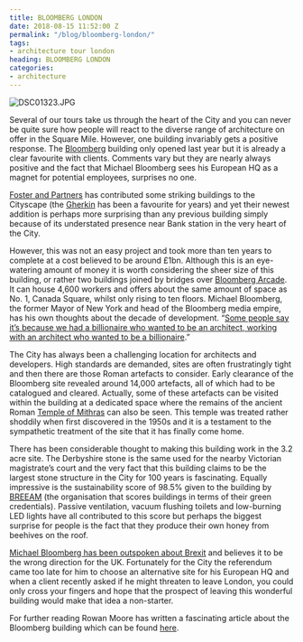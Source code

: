 ```yaml
---
title: BLOOMBERG LONDON
date: 2018-08-15 11:52:00 Z
permalink: "/blog/bloomberg-london/"
tags:
- architecture tour london
heading: BLOOMBERG LONDON
categories:
- architecture
---
```


![DSC01323.JPG](/uploads/DSC01323.JPG)

Several of our tours take us through the heart of the City and you can never be quite sure how people will react to the diverse range of architecture on offer in the Square Mile.  However, one building invariably gets a positive response.  The [Bloomberg](https://www.bloomberg.com/europe) building only opened last year but it is already a clear favourite with clients.  Comments vary but they are nearly always positive and the fact that Michael Bloomberg sees his European HQ as a magnet for potential employees, surprises no one.



[Foster and Partners](https://www.fosterandpartners.com/) has contributed some striking buildings to the Cityscape (the [Gherkin](http://www.thegherkinlondon.com/) has been a favourite for years) and yet their newest addition is perhaps more surprising than any previous building simply because of its understated presence near Bank station in the very heart of the City.



However, this was not an easy project and took more than ten years to complete at a cost believed to be around £1bn.  Although this is an eye-watering amount of money it is worth considering the sheer size of this building, or rather two buildings joined by bridges over [Bloomberg Arcade](https://www.bloomberg.com/company/announcements/bloomberg-arcade/).  It can house 4,600 workers and offers about the same amount of space as No. 1, Canada Square, whilst only rising to ten floors.  Michael Bloomberg, the former Mayor of New York and head of the Bloomberg media empire, has his own thoughts about the decade of development.  “[Some people say it’s because we had a billionaire who wanted to be an architect, working with an architect who wanted to be a billionaire](http://www.bbc.com/capital/story/20171031-is-lord-fosters-new-creation-the-ultimate-office-building).”



The City has always been a challenging location for architects and developers.  High standards are demanded, sites are often frustratingly tight and then there are those Roman artefacts to consider.  Early clearance of the Bloomberg site revealed around 14,000 artefacts, all of which had to be catalogued and cleared.  Actually, some of these artefacts can be visited within the building at a dedicated space where the remains of the ancient Roman [Temple of Mithras](https://www.theguardian.com/science/2017/nov/08/reconstructed-roman-temple-mithras-opens-public-bloomberg-hq) can also be seen.  This temple was treated rather shoddily when first discovered in the 1950s and it is a testament to the sympathetic treatment of the site that it has finally come home.



There has been considerable thought to making this building work in the 3.2 acre site.  The Derbyshire stone is the same used for the nearby Victorian magistrate’s court and the very fact that this building claims to be the largest stone structure in the City for 100 years is fascinating.  Equally impressive is the sustainability score of 98.5% given to the building by [BREEAM](https://www.breeam.com/) (the organisation that scores buildings in terms of their green credentials).  Passive ventilation, vacuum flushing toilets and low-burning LED lights have all contributed to this score but perhaps the biggest surprise for people is the fact that they produce their own honey from beehives on the roof.



[Michael Bloomberg has been outspoken about Brexit](https://www.theguardian.com/us-news/video/2017/oct/25/michael-bloomberg-on-brexit-stupidest-thing-any-country-has-done-besides-trump-video) and believes it to be the wrong direction for the UK.  Fortunately for the City the referendum came too late for him to choose an alternative site for his European HQ and when a client recently asked if he might threaten to leave London, you could only cross your fingers and hope that the prospect of leaving this wonderful building would make that idea a non-starter.



For further reading Rowan Moore has written a fascinating article about the Bloomberg building which can be found [here](https://www.theguardian.com/artanddesign/2017/oct/29/bloomberg-hq-city-of-london-norman-foster-review).
